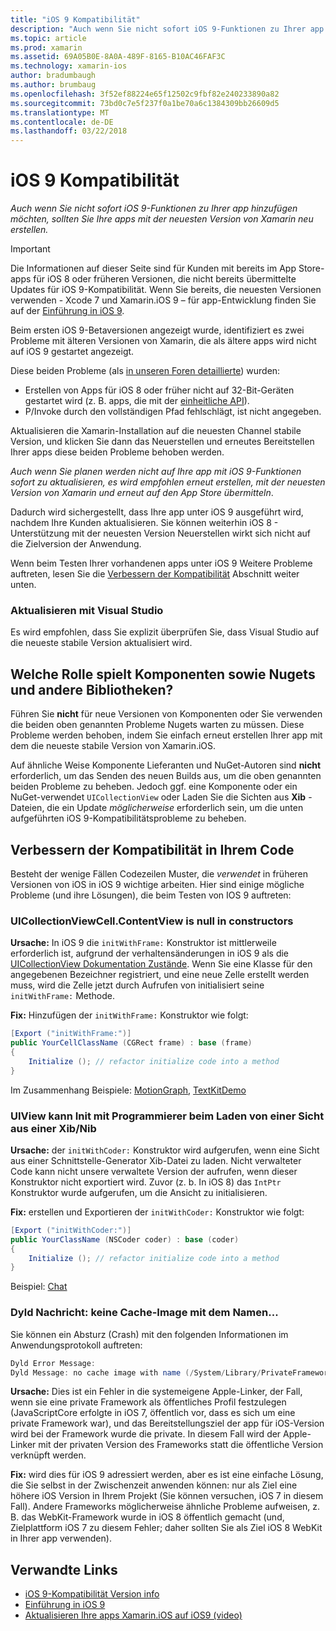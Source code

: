 ```yaml
---
title: "iOS 9 Kompatibilität"
description: "Auch wenn Sie nicht sofort iOS 9-Funktionen zu Ihrer app hinzufügen möchten, sollten Sie Ihre apps mit der neuesten Version von Xamarin neu erstellen."
ms.topic: article
ms.prod: xamarin
ms.assetid: 69A05B0E-8A0A-489F-8165-B10AC46FAF3C
ms.technology: xamarin-ios
author: bradumbaugh
ms.author: brumbaug
ms.openlocfilehash: 3f52ef88224e65f12502c9fbf82e240233890a82
ms.sourcegitcommit: 73bd0c7e5f237f0a1be70a6c1384309bb26609d5
ms.translationtype: MT
ms.contentlocale: de-DE
ms.lasthandoff: 03/22/2018
---
```

# <a name="ios-9-compatibility"></a>iOS 9 Kompatibilität

_Auch wenn Sie nicht sofort iOS 9-Funktionen zu Ihrer app hinzufügen möchten, sollten Sie Ihre apps mit der neuesten Version von Xamarin neu erstellen._

> [!IMPORTANT]
> Die Informationen auf dieser Seite sind für Kunden mit bereits im App Store-apps für iOS 8 oder früheren Versionen, die nicht bereits übermittelte Updates für iOS 9-Kompatibilität. Wenn Sie bereits, die neuesten Versionen verwenden - Xcode 7 und Xamarin.iOS 9 – für app-Entwicklung finden Sie auf der [Einführung in iOS 9](~/ios/platform/introduction-to-ios9/index.md).

Beim ersten iOS 9-Betaversionen angezeigt wurde, identifiziert es zwei Probleme mit älteren Versionen von Xamarin, die als ältere apps wird nicht auf iOS 9 gestartet angezeigt.

Diese beiden Probleme (als [in unseren Foren detaillierte](http://forums.xamarin.com/discussion/comment/131529/#Comment_131529)) wurden:

- Erstellen von Apps für iOS 8 oder früher nicht auf 32-Bit-Geräten gestartet wird (z. B. apps, die mit der [einheitliche API](~/cross-platform/macios/unified/index.md)).
- P/Invoke durch den vollständigen Pfad fehlschlägt, ist nicht angegeben.

Aktualisieren die Xamarin-Installation auf die neuesten Channel stabile Version, und klicken Sie dann das Neuerstellen und erneutes Bereitstellen Ihrer apps diese beiden Probleme behoben werden.

_Auch wenn Sie planen werden nicht auf Ihre app mit iOS 9-Funktionen sofort zu aktualisieren, es wird empfohlen erneut erstellen, mit der neuesten Version von Xamarin und erneut auf den App Store übermitteln_.



Dadurch wird sichergestellt, dass Ihre app unter iOS 9 ausgeführt wird, nachdem Ihre Kunden aktualisieren.
Sie können weiterhin iOS 8 - Unterstützung mit der neuesten Version Neuerstellen wirkt sich nicht auf die Zielversion der Anwendung.

Wenn beim Testen Ihrer vorhandenen apps unter iOS 9 Weitere Probleme auftreten, lesen Sie die [Verbessern der Kompatibilität](#compat) Abschnitt weiter unten.


### <a name="updating-with-visual-studio"></a>Aktualisieren mit Visual Studio

Es wird empfohlen, dass Sie explizit überprüfen Sie, dass Visual Studio auf die neueste stabile Version aktualisiert wird.

## <a name="what-about-components-nugets-and-other-libraries"></a>Welche Rolle spielt Komponenten sowie Nugets und andere Bibliotheken?

Führen Sie **nicht** für neue Versionen von Komponenten oder Sie verwenden die beiden oben genannten Probleme Nugets warten zu müssen.
Diese Probleme werden behoben, indem Sie einfach erneut erstellen Ihrer app mit dem die neueste stabile Version von Xamarin.iOS.

Auf ähnliche Weise Komponente Lieferanten und NuGet-Autoren sind **nicht** erforderlich, um das Senden des neuen Builds aus, um die oben genannten beiden Probleme zu beheben. Jedoch ggf. eine Komponente oder ein NuGet-verwendet `UICollectionView` oder Laden Sie die Sichten aus **Xib** -Dateien, die ein Update *möglicherweise* erforderlich sein, um die unten aufgeführten iOS 9-Kompatibilitätsprobleme zu beheben.


<a name="compat" />

## <a name="improving-compatibility-in-your-code"></a>Verbessern der Kompatibilität in Ihrem Code

Besteht der wenige Fällen Codezeilen Muster, die *verwendet* in früheren Versionen von iOS in iOS 9 wichtige arbeiten. Hier sind einige mögliche Probleme (und ihre Lösungen), die beim Testen von IOS 9 auftreten:

### <a name="uicollectionviewcellcontentview-is-null-in-constructors"></a>UICollectionViewCell.ContentView is null in constructors

**Ursache:** In iOS 9 die `initWithFrame:` Konstruktor ist mittlerweile erforderlich ist, aufgrund der verhaltensänderungen in iOS 9 als die [UICollectionView Dokumentation Zustände](https://developer.apple.com/library/ios/documentation/UIKit/Reference/UICollectionView_class/#//apple_ref/occ/instm/UICollectionView/dequeueReusableCellWithReuseIdentifier:forIndexPath). Wenn Sie eine Klasse für den angegebenen Bezeichner registriert, und eine neue Zelle erstellt werden muss, wird die Zelle jetzt durch Aufrufen von initialisiert seine `initWithFrame:` Methode.

**Fix:** Hinzufügen der `initWithFrame:` Konstruktor wie folgt:

```csharp
[Export ("initWithFrame:")]
public YourCellClassName (CGRect frame) : base (frame)
{
    Initialize (); // refactor initialize code into a method
}
```

Im Zusammenhang Beispiele: [MotionGraph](https://github.com/xamarin/monotouch-samples/commit/3c1b7a4170c001e7290db9babb2b7a6dddeb8bcb), [TextKitDemo](https://github.com/xamarin/monotouch-samples/commit/23ea01b37326963b5ebf68bbcc1edd51c66a28d6)



### <a name="uiview-fails-to-init-with-coder-when-loading-a-view-from-a-xibnib"></a>UIView kann Init mit Programmierer beim Laden von einer Sicht aus einer Xib/Nib

**Ursache:** der `initWithCoder:` Konstruktor wird aufgerufen, wenn eine Sicht aus einer Schnittstelle-Generator Xib-Datei zu laden. Nicht verwalteter Code kann nicht unsere verwaltete Version der aufrufen, wenn dieser Konstruktor nicht exportiert wird. Zuvor (z. b. In iOS 8) das `IntPtr` Konstruktor wurde aufgerufen, um die Ansicht zu initialisieren.

**Fix:** erstellen und Exportieren der `initWithCoder:` Konstruktor wie folgt:

```csharp
[Export ("initWithCoder:")]
public YourClassName (NSCoder coder) : base (coder)
{
    Initialize (); // refactor initialize code into a method
}
```

Beispiel: [Chat](https://github.com/xamarin/monotouch-samples/commit/7b81138d52e5f3f1aa3769fcb08f46122e9b6a88)


### <a name="dyld-message-no-cache-image-with-name"></a>Dyld Nachricht: keine Cache-Image mit dem Namen...

Sie können ein Absturz (Crash) mit den folgenden Informationen im Anwendungsprotokoll auftreten:

```csharp
Dyld Error Message:
Dyld Message: no cache image with name (/System/Library/PrivateFrameworks/JavaScriptCore.framework/JavaScriptCore)
```

**Ursache:** Dies ist ein Fehler in die systemeigene Apple-Linker, der Fall, wenn sie eine private Framework als öffentliches Profil festzulegen (JavaScriptCore erfolgte in iOS 7, öffentlich vor, dass es sich um eine private Framework war), und das Bereitstellungsziel der app für iOS-Version wird bei der Framework wurde die private. In diesem Fall wird der Apple-Linker mit der privaten Version des Frameworks statt die öffentliche Version verknüpft werden.

**Fix:** wird dies für iOS 9 adressiert werden, aber es ist eine einfache Lösung, die Sie selbst in der Zwischenzeit anwenden können: nur als Ziel eine höhere iOS Version in Ihrem Projekt (Sie können versuchen, iOS 7 in diesem Fall). Andere Frameworks möglicherweise ähnliche Probleme aufweisen, z. B. das WebKit-Framework wurde in iOS 8 öffentlich gemacht (und, Zielplattform iOS 7 zu diesem Fehler; daher sollten Sie als Ziel iOS 8 WebKit in Ihrer app verwenden).



## <a name="related-links"></a>Verwandte Links

- [iOS 9-Kompatibilität Version info](https://releases.xamarin.com/ios-hotfix-for-ios-9-preview-xcode-6/)
- [Einführung in iOS 9](~/ios/platform/introduction-to-ios9/index.md)
- [Aktualisieren Ihre apps Xamarin.iOS auf iOS9 (video)](https://university.xamarin.com/lightninglectures/Updating-your-XamariniOS-apps-to-iOS9)
